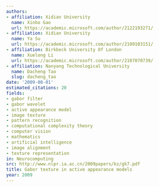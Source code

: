 ```yaml
---
authors:
- affiliation: Xidian University
  name: Xinbo Gao
  url: https://academic.microsoft.com/author/2122193271/
- affiliation: Xidian University
  name: Ya Su
  url: https://academic.microsoft.com/author/2109103151/
- affiliation: Birkbeck University Of London
  name: Xuelong Li
  url: https://academic.microsoft.com/author/2107070739/
- affiliation: Nanyang Technological University
  name: Dacheng Tao
  slug: dacheng_tao
date: '2009-08-01'
estimated_citations: 20
fields:
- gabor filter
- gabor wavelet
- active appearance model
- image texture
- pattern recognition
- computational complexity theory
- computer vision
- mathematics
- artificial intelligence
- image alignment
- texture representation
in: Neurocomputing
src: http://www.nlpr.ia.ac.cn/2009papers/kz/gk7.pdf
title: Gabor texture in active appearance models
year: 2009
---
```

